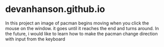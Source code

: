 # devanhanson.github.io
In this project an image of pacman begins moving when you click the mouse on the window. it goes until it reaches the end and turns around. In the future, i would like to learn how to make the pacman change direction with input from the keyboard
